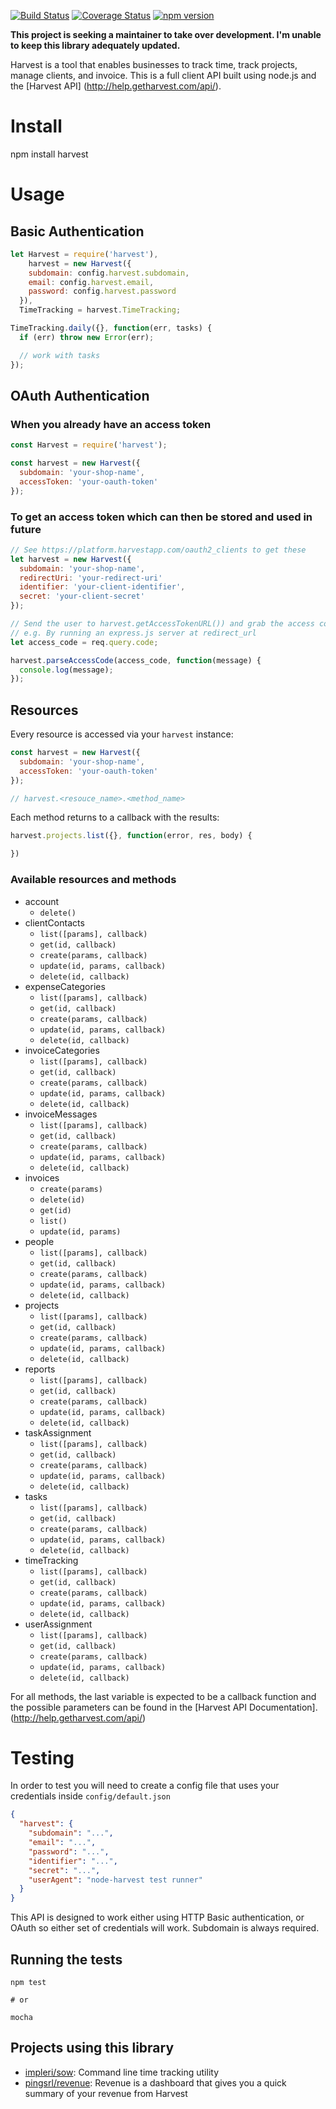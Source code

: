 [![Build Status](https://travis-ci.org/log0ymxm/node-harvest.svg?branch=master)](https://travis-ci.org/log0ymxm/node-harvest)
[![Coverage Status](https://coveralls.io/repos/log0ymxm/node-harvest/badge.svg?branch=master)](https://coveralls.io/r/log0ymxm/node-harvest?branch=master)
[![npm version](https://badge.fury.io/js/harvest.svg)](http://badge.fury.io/js/harvest)


**This project is seeking a maintainer to take over development. I'm unable to keep this library adequately updated.**

Harvest is a tool that enables businesses to track time, track projects, manage clients, and invoice. This is a full client API built using node.js and the [Harvest API] (http://help.getharvest.com/api/).

# Install

  npm install harvest

# Usage

## Basic Authentication

```js
let Harvest = require('harvest'),
	harvest = new Harvest({
    subdomain: config.harvest.subdomain,
    email: config.harvest.email,
    password: config.harvest.password
  }),
  TimeTracking = harvest.TimeTracking;

TimeTracking.daily({}, function(err, tasks) {
  if (err) throw new Error(err);

  // work with tasks
});
```

## OAuth Authentication

### When you already have an access token

```js
const Harvest = require('harvest');

const harvest = new Harvest({
  subdomain: 'your-shop-name',
  accessToken: 'your-oauth-token'
});
```

### To get an access token which can then be stored and used in future

```js
// See https://platform.harvestapp.com/oauth2_clients to get these
let harvest = new Harvest({
  subdomain: 'your-shop-name',
  redirectUri: 'your-redirect-uri'
  identifier: 'your-client-identifier',
  secret: 'your-client-secret'
});

// Send the user to harvest.getAccessTokenURL()) and grab the access code passed as a get parameter
// e.g. By running an express.js server at redirect_url
let access_code = req.query.code;

harvest.parseAccessCode(access_code, function(message) {
  console.log(message);
});
```

## Resources

Every resource is accessed via your `harvest` instance:

```js
const harvest = new Harvest({
  subdomain: 'your-shop-name',
  accessToken: 'your-oauth-token'
});

// harvest.<resouce_name>.<method_name>
```

Each method returns to a callback with the results:

```js
harvest.projects.list({}, function(error, res, body) {

})
```

### Available resources and methods

- account
  - `delete()`
- clientContacts
  - `list([params], callback)`
  - `get(id, callback)`
  - `create(params, callback)`
  - `update(id, params, callback)`
  - `delete(id, callback)`
- expenseCategories
  - `list([params], callback)`
  - `get(id, callback)`
  - `create(params, callback)`
  - `update(id, params, callback)`
  - `delete(id, callback)`
- invoiceCategories
  - `list([params], callback)`
  - `get(id, callback)`
  - `create(params, callback)`
  - `update(id, params, callback)`
  - `delete(id, callback)`
- invoiceMessages
  - `list([params], callback)`
  - `get(id, callback)`
  - `create(params, callback)`
  - `update(id, params, callback)`
  - `delete(id, callback)`
- invoices
  - `create(params)`
  - `delete(id)`
  - `get(id)`
  - `list()`
  - `update(id, params)`
- people
  - `list([params], callback)`
  - `get(id, callback)`
  - `create(params, callback)`
  - `update(id, params, callback)`
  - `delete(id, callback)`
- projects
  - `list([params], callback)`
  - `get(id, callback)`
  - `create(params, callback)`
  - `update(id, params, callback)`
  - `delete(id, callback)`
- reports
  - `list([params], callback)`
  - `get(id, callback)`
  - `create(params, callback)`
  - `update(id, params, callback)`
  - `delete(id, callback)`
- taskAssignment
  - `list([params], callback)`
  - `get(id, callback)`
  - `create(params, callback)`
  - `update(id, params, callback)`
  - `delete(id, callback)`
- tasks
  - `list([params], callback)`
  - `get(id, callback)`
  - `create(params, callback)`
  - `update(id, params, callback)`
  - `delete(id, callback)`
- timeTracking
  - `list([params], callback)`
  - `get(id, callback)`
  - `create(params, callback)`
  - `update(id, params, callback)`
  - `delete(id, callback)`
- userAssignment
  - `list([params], callback)`
  - `get(id, callback)`
  - `create(params, callback)`
  - `update(id, params, callback)`
  - `delete(id, callback)`

For all methods, the last variable is expected to be a callback function and the possible parameters can be found in the [Harvest API Documentation]. (http://help.getharvest.com/api/)

# Testing

In order to test you will need to create a config file that uses your credentials inside `config/default.json`

```json
{
  "harvest": {
    "subdomain": "...",
    "email": "...",
    "password": "...",
    "identifier": "...",
    "secret": "...",
    "userAgent": "node-harvest test runner"
  }
}
```

This API is designed to work either using HTTP Basic authentication, or OAuth so either set of credentials will work. Subdomain is always required.

## Running the tests

    npm test

    # or

    mocha

## Projects using this library

- [impleri/sow](https://github.com/impleri/sow): Command line time tracking utility
- [pingsrl/revenue](https://github.com/pingsrl/revenue): Revenue is a dashboard that gives you a quick summary of your revenue from Harvest
